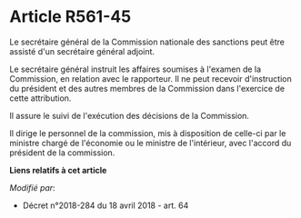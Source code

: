 # Article R561-45

Le secrétaire général de la Commission nationale des sanctions peut être assisté d'un secrétaire général adjoint.

Le secrétaire général instruit les affaires soumises à l'examen de la Commission, en relation avec le rapporteur. Il ne peut
recevoir d'instruction du président et des autres membres de la Commission dans l'exercice de cette attribution.

Il assure le suivi de l'exécution des décisions de la Commission.

Il dirige le personnel de la commission, mis à disposition de celle-ci par le ministre chargé de l'économie ou le ministre de
l'intérieur, avec l'accord du président de la commission.

**Liens relatifs à cet article**

_Modifié par_:

  - Décret n°2018-284 du 18 avril 2018 - art. 64
